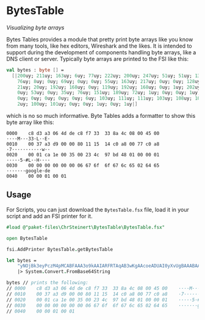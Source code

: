 # BytesTable

_Visualizing byte arrays_

Bytes Tables provides a module that pretty print byte arrays like you know from many tools, like hex editors, Wireshark and the likes. It is intended to support during the development of components handling byte arrays, like a DNS client or server. Typically byte arrays are printed to the FSI like this:
```fs
val bytes : byte [] =
  [|200uy; 211uy; 163uy; 6uy; 77uy; 222uy; 200uy; 247uy; 51uy; 51uy; 138uy;
    76uy; 8uy; 0uy; 69uy; 0uy; 0uy; 55uy; 163uy; 217uy; 0uy; 0uy; 128uy; 17uy;
    21uy; 20uy; 192uy; 168uy; 0uy; 119uy; 192uy; 168uy; 0uy; 1uy; 202uy; 30uy;
    0uy; 53uy; 0uy; 35uy; 76uy; 151uy; 189uy; 72uy; 1uy; 0uy; 0uy; 1uy; 0uy;
    0uy; 0uy; 0uy; 0uy; 0uy; 6uy; 103uy; 111uy; 111uy; 103uy; 108uy; 101uy;
    2uy; 100uy; 101uy; 0uy; 0uy; 1uy; 0uy; 1uy|]
```

which is no so much informative. Byte Tables adds a formatter to show this byte array like this:
```
0000    c8 d3 a3 06 4d de c8 f7 33  33 8a 4c 08 00 45 00    ····M···33·L··E·
0010    00 37 a3 d9 00 00 80 11 15  14 c0 a8 00 77 c0 a8    ·7···········w··
0020    00 01 ca 1e 00 35 00 23 4c  97 bd 48 01 00 00 01    ·····5·#L··H····
0030    00 00 00 00 00 00 06 67 6f  6f 67 6c 65 02 64 65    ·······google·de
0040    00 00 01 00 01
```

## Usage

For Scripts, you can just download the `BytesTable.fsx` file, load it in your script and add an FSI printer for it.
```fs
#load @"paket-files\ChrSteinert\BytesTable\BytesTable.fsx"

open BytesTable

fsi.AddPrinter BytesTable.getBytesTable

let bytes = 
    "yNOjBk3eyPczM4pMCABFAAA3o9kAAIARFRTAqAB3wKgAAcoeADUAI0yXvUgBAAABAAAAAAAABmdvb2dsZQJkZQAAAQAB" // A TCP frame of a DNS request for the address of 'google.de'
    |> System.Convert.FromBase64String

bytes // prints the following:
// 0000    c8 d3 a3 06 4d de c8 f7 33  33 8a 4c 08 00 45 00    ····M···33·L··E·
// 0010    00 37 a3 d9 00 00 80 11 15  14 c0 a8 00 77 c0 a8    ·7···········w··
// 0020    00 01 ca 1e 00 35 00 23 4c  97 bd 48 01 00 00 01    ·····5·#L··H····
// 0030    00 00 00 00 00 00 06 67 6f  6f 67 6c 65 02 64 65    ·······google·de
// 0040    00 00 01 00 01
```